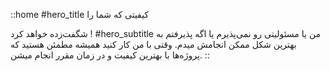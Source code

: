 ::home
#hero_title
کیفیتی که شما را

 شگفت‌زده خواهد کرد !
#hero_subtitle
من یا مسئولیتی رو نمی‌پذیرم یا اگه پذیرفتم به بهترین شکل ممکن انجامش میدم. وقتی با من کار کنید همیشه مطمئن هستید که پروژه‌ها با بهترین کیفیت و در زمان مقرر انجام میشن.
::
